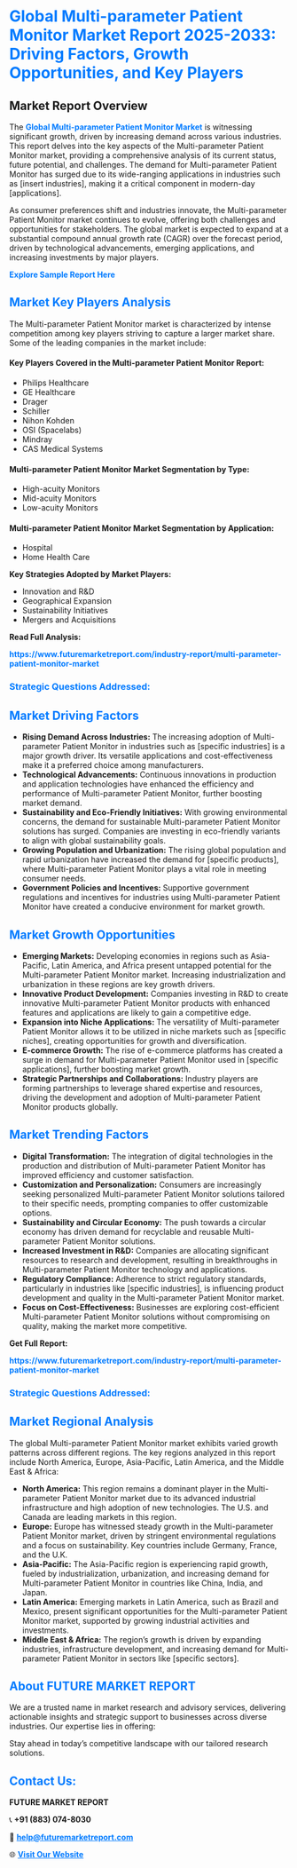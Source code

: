 <h1 style="color: #007BFF;">Global Multi-parameter Patient Monitor Market Report 2025-2033: Driving Factors, Growth Opportunities, and Key Players</h1>

<section id="overview">
<h2>Market Report Overview</h2>
<p>The <a href="https://www.futuremarketreport.com/industry-report/multi-parameter-patient-monitor-market" style="color: #007BFF; text-decoration: none;"><strong>Global Multi-parameter Patient Monitor Market</strong></a> is witnessing significant growth, driven by increasing demand across various industries. This report delves into the key aspects of the Multi-parameter Patient Monitor market, providing a comprehensive analysis of its current status, future potential, and challenges. The demand for Multi-parameter Patient Monitor has surged due to its wide-ranging applications in industries such as [insert industries], making it a critical component in modern-day [applications].</p>
<p>As consumer preferences shift and industries innovate, the Multi-parameter Patient Monitor market continues to evolve, offering both challenges and opportunities for stakeholders. The global market is expected to expand at a substantial compound annual growth rate (CAGR) over the forecast period, driven by technological advancements, emerging applications, and increasing investments by major players.</p>
</section>

<section id="overview">
<p><a href="https://www.futuremarketreport.com/request-sample/reportId=57661" style="color: #007BFF; text-decoration: none;"><strong>Explore Sample Report Here</strong></a></p>
</section>

<section id="key-players">
<h2 style="color: #007BFF;">Market Key Players Analysis</h2>
<p>The Multi-parameter Patient Monitor market is characterized by intense competition among key players striving to capture a larger market share. Some of the leading companies in the market include:</p>
<h4>Key Players Covered in the Multi-parameter Patient Monitor Report:</h4>
<ul><li>Philips Healthcare</li><li>GE Healthcare</li><li>Drager</li><li>Schiller</li><li>Nihon Kohden</li><li>OSI (Spacelabs)</li><li>Mindray</li><li>CAS Medical Systems</li></ul>
<h4>Multi-parameter Patient Monitor Market Segmentation by Type:</h4>
<ul><li>High-acuity Monitors</li><li>Mid-acuity Monitors</li><li>Low-acuity Monitors</li></ul>

<h4>Multi-parameter Patient Monitor Market Segmentation by Application:</h4>
<ul><li>Hospital</li><li>Home Health Care</li></ul>
<p><strong>Key Strategies Adopted by Market Players:</strong></p>
<ul>
<li>Innovation and R&D</li>
<li>Geographical Expansion</li>
<li>Sustainability Initiatives</li>
<li>Mergers and Acquisitions</li>
</ul>
</section>

<section>
<p><strong>Read Full Analysis: </strong></p><a href="https://www.futuremarketreport.com/industry-report/multi-parameter-patient-monitor-market" style="color: #007BFF; text-decoration: none;"><strong>https://www.futuremarketreport.com/industry-report/multi-parameter-patient-monitor-market</strong></a>
<h3 style="color: #007BFF;">Strategic Questions Addressed:</h3>
</section>

<section id="driving-factors">
<h2 style="color: #007BFF;">Market Driving Factors</h2>
<ul>
<li><strong>Rising Demand Across Industries:</strong> The increasing adoption of Multi-parameter Patient Monitor in industries such as [specific industries] is a major growth driver. Its versatile applications and cost-effectiveness make it a preferred choice among manufacturers.</li>
<li><strong>Technological Advancements:</strong> Continuous innovations in production and application technologies have enhanced the efficiency and performance of Multi-parameter Patient Monitor, further boosting market demand.</li>
<li><strong>Sustainability and Eco-Friendly Initiatives:</strong> With growing environmental concerns, the demand for sustainable Multi-parameter Patient Monitor solutions has surged. Companies are investing in eco-friendly variants to align with global sustainability goals.</li>
<li><strong>Growing Population and Urbanization:</strong> The rising global population and rapid urbanization have increased the demand for [specific products], where Multi-parameter Patient Monitor plays a vital role in meeting consumer needs.</li>
<li><strong>Government Policies and Incentives:</strong> Supportive government regulations and incentives for industries using Multi-parameter Patient Monitor have created a conducive environment for market growth.</li>
</ul>
</section>

<section id="growth-opportunities">
<h2 style="color: #007BFF;">Market Growth Opportunities</h2>
<ul>
<li><strong>Emerging Markets:</strong> Developing economies in regions such as Asia-Pacific, Latin America, and Africa present untapped potential for the Multi-parameter Patient Monitor market. Increasing industrialization and urbanization in these regions are key growth drivers.</li>
<li><strong>Innovative Product Development:</strong> Companies investing in R&D to create innovative Multi-parameter Patient Monitor products with enhanced features and applications are likely to gain a competitive edge.</li>
<li><strong>Expansion into Niche Applications:</strong> The versatility of Multi-parameter Patient Monitor allows it to be utilized in niche markets such as [specific niches], creating opportunities for growth and diversification.</li>
<li><strong>E-commerce Growth:</strong> The rise of e-commerce platforms has created a surge in demand for Multi-parameter Patient Monitor used in [specific applications], further boosting market growth.</li>
<li><strong>Strategic Partnerships and Collaborations:</strong> Industry players are forming partnerships to leverage shared expertise and resources, driving the development and adoption of Multi-parameter Patient Monitor products globally.</li>
</ul>
</section>

<section id="trending-factors">
<h2 style="color: #007BFF;">Market Trending Factors</h2>
<ul>
<li><strong>Digital Transformation:</strong> The integration of digital technologies in the production and distribution of Multi-parameter Patient Monitor has improved efficiency and customer satisfaction.</li>
<li><strong>Customization and Personalization:</strong> Consumers are increasingly seeking personalized Multi-parameter Patient Monitor solutions tailored to their specific needs, prompting companies to offer customizable options.</li>
<li><strong>Sustainability and Circular Economy:</strong> The push towards a circular economy has driven demand for recyclable and reusable Multi-parameter Patient Monitor solutions.</li>
<li><strong>Increased Investment in R&D:</strong> Companies are allocating significant resources to research and development, resulting in breakthroughs in Multi-parameter Patient Monitor technology and applications.</li>
<li><strong>Regulatory Compliance:</strong> Adherence to strict regulatory standards, particularly in industries like [specific industries], is influencing product development and quality in the Multi-parameter Patient Monitor market.</li>
<li><strong>Focus on Cost-Effectiveness:</strong> Businesses are exploring cost-efficient Multi-parameter Patient Monitor solutions without compromising on quality, making the market more competitive.</li>
</ul>
</section>

<section>
<p><strong>Get Full Report: </strong></p><a href="https://www.futuremarketreport.com/industry-report/multi-parameter-patient-monitor-market" style="color: #007BFF; text-decoration: none;"><strong>https://www.futuremarketreport.com/industry-report/multi-parameter-patient-monitor-market</strong></a>
<h3 style="color: #007BFF;">Strategic Questions Addressed:</h3>
</section>


<section id="regional-analysis">
<h2 style="color: #007BFF;">Market Regional Analysis</h2>
<p>The global Multi-parameter Patient Monitor market exhibits varied growth patterns across different regions. The key regions analyzed in this report include North America, Europe, Asia-Pacific, Latin America, and the Middle East & Africa:</p>
<ul>
<li><strong>North America:</strong> This region remains a dominant player in the Multi-parameter Patient Monitor market due to its advanced industrial infrastructure and high adoption of new technologies. The U.S. and Canada are leading markets in this region.</li>
<li><strong>Europe:</strong> Europe has witnessed steady growth in the Multi-parameter Patient Monitor market, driven by stringent environmental regulations and a focus on sustainability. Key countries include Germany, France, and the U.K.</li>
<li><strong>Asia-Pacific:</strong> The Asia-Pacific region is experiencing rapid growth, fueled by industrialization, urbanization, and increasing demand for Multi-parameter Patient Monitor in countries like China, India, and Japan.</li>
<li><strong>Latin America:</strong> Emerging markets in Latin America, such as Brazil and Mexico, present significant opportunities for the Multi-parameter Patient Monitor market, supported by growing industrial activities and investments.</li>
<li><strong>Middle East & Africa:</strong> The region’s growth is driven by expanding industries, infrastructure development, and increasing demand for Multi-parameter Patient Monitor in sectors like [specific sectors].</li>
</ul>
</section>

<footer>
<h2 style="color: #007BFF;">About FUTURE MARKET REPORT</h2>
<p>We are a trusted name in market research and advisory services, delivering actionable insights and strategic support to businesses across diverse industries. Our expertise lies in offering:</p>

<p>Stay ahead in today’s competitive landscape with our tailored research solutions.</p>

<h2 style="color: #007BFF;">Contact Us:</h2>
<p><strong>FUTURE MARKET REPORT</strong></p>
<p>📞 <strong>+91 (883) 074-8030</strong></p>
<p>📧 <strong><a href="mailto:help@futuremarketreport.com" style="color: #007BFF;">help@futuremarketreport.com</a></strong></p>
<p>🌐 <strong><a href="https://www.futuremarketreport.com/" style="color: #007BFF;">Visit Our Website</a></strong></p>
</footer>